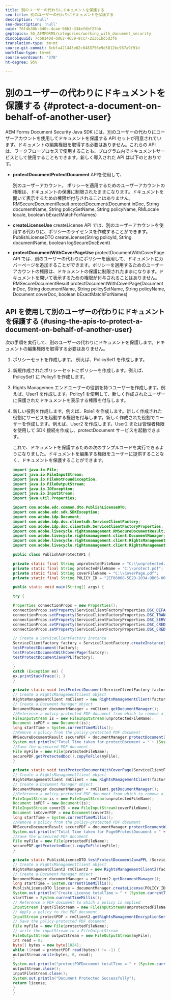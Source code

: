 ```yaml
---
title: 別のユーザーの代わりにドキュメントを保護する
seo-title: 別のユーザーの代わりにドキュメントを保護する
description: 'null'
seo-description: 'null'
uuid: 76f4b30b-6d0c-4cae-98b3-334efdbf27bb
geptopics: SG_AEMFORMS/categories/working_with_document_security
discoiquuid: 7cb8140d-dd62-4659-8cc7-21361bd5d3f6
translation-type: tm+mt
source-git-commit: 8cbfa421443e62c0483756e9d5812bc987a9f91d
workflow-type: tm+mt
source-wordcount: '370'
ht-degree: 95%

---
```



# 別のユーザーの代わりにドキュメントを保護する {#protect-a-document-on-behalf-of-another-user}

AEM Forms Document Security Java SDK には、別のユーザーの代わりにユーザーアカウントを使用してドキュメントを保護する API セットが用意されています。ドキュメントの編集権限を取得する必要はありません。これらの API は、ワークフロープロセスで使用することも、プログラム内でドキュメントサービスとして使用することもできます。新しく導入された API は以下のとおりです。

* **protectDocumentProtectDocument** APIを使用して、

   別のユーザーアカウント。 ポリシーを適用するためのユーザーアカウントの権限は、ドキュメントの保護に制限されたままになります。ドキュメントを開いて表示するための権限が付与されることはありません。RMSecureDocumentResult protectDocument(Document inDoc, String documentName, String policySetName, String policyName, RMLocale locale, boolean bExactMatchForNames)

* **createLicenseUse** createLicense API では、別のユーザーアカウントを使用する代わりに、ポリシーのライセンスを作成することができます。 PublishLicenseDTO createLicense(String policyId, String documentName, boolean logSecureDocEvent)
* **protectDocumentWithCoverPageUse** protectDocumentWithCoverPage API では、別のユーザーの代わりにポリシーを適用して、ドキュメントにカバーページを追加することができます。ポリシーを適用するためのユーザーアカウントの権限は、ドキュメントの保護に制限されたままになります。ドキュメントを開いて表示するための権限が付与されることはありません。RMSecureDocumentResult protectDocumentWithCoverPage(Document inDoc, String documentName, String policySetName, String policyName, Document coverDoc, boolean bExactMatchForNames)

## API を使用して別のユーザーの代わりにドキュメントを保護する {#using-the-apis-to-protect-a-document-on-behalf-of-another-user}

次の手順を実行して、別のユーザーの代わりにドキュメントを保護します。ドキュメントの編集権限を取得する必要はありません。

1. ポリシーセットを作成します。 例えば、PolicySet1 を作成します。
1. 新規作成されたポリシーセットにポリシーを作成します。例えば、PolicySet1 に Policy1 を作成します。
1. Rights Managemen エンドユーザーの役割を持つユーザーを作成します。例えば、User1 を作成します。Policy1 を使用して、新しく作成されたユーザーに保護されたドキュメントを表示する権限を付与します。
1. 新しい役割を作成します。例えば、Role1 を作成します。新しく作成された役割にサービスを起動する権限を付与します。新しく作成された役割でユーザーを作成します。例えば、User2 を作成します。User2 または管理者権限を使用して SDK 接続を作成し、protectDocument サービスを起動できます。

   これで、ドキュメントを保護するための次のサンプルコードを実行できるようになりました。ドキュメントを編集する権限をユーザーに提供することなく、ドキュメントを保護することができます。

   ```java
   import java.io.File;
   import java.io.FileInputStream;
   import java.io.FileNotFoundException;
   import java.io.FileOutputStream;
   import java.io.IOException;
   import java.io.InputStream;
   import java.util.Properties;
   
   import com.adobe.edc.common.dto.PublishLicenseDTO;
   import com.adobe.edc.sdk.SDKException;
   import com.adobe.idp.Document;
   import com.adobe.idp.dsc.clientsdk.ServiceClientFactory;
   import com.adobe.idp.dsc.clientsdk.ServiceClientFactoryProperties;
   import com.adobe.livecycle.rightsmanagement.RMSecureDocumentResult;
   import com.adobe.livecycle.rightsmanagement.client.DocumentManager;
   import com.adobe.livecycle.rightsmanagement.client.RightsManagementClient;
   import com.adobe.livecycle.rightsmanagement.client.RightsManagementClient2;
   
   public class PublishAsProtectAPI {
   
   private static final String unprotectedFileName = "C:\\unprotected.pdf";
   private static final String protectedFileName = "C:\\protect.pdf";
   private static final String coverFileName = "C:\\CoverPage.pdf";
   private static final String POLICY_ID = "2EF66008-5E2D-1034-9B06-00000A292C18"; 
   
   public static void main(String[] args) {
   
   try {
   
   Properties connectionProps = new Properties();
   connectionProps.setProperty(ServiceClientFactoryProperties.DSC_DEFAULT_SOAP_ENDPOINT,"http://localhost:8080");
   connectionProps.setProperty(ServiceClientFactoryProperties.DSC_TRANSPORT_PROTOCOL,ServiceClientFactoryProperties.DSC_SOAP_PROTOCOL);
   connectionProps.setProperty(ServiceClientFactoryProperties.DSC_SERVER_TYPE, "JBoss");
   connectionProps.setProperty(ServiceClientFactoryProperties.DSC_CREDENTIAL_USERNAME,"administrator");
   connectionProps.setProperty(ServiceClientFactoryProperties.DSC_CREDENTIAL_PASSWORD,"password");
   
   // Create a ServiceClientFactory instance
   ServiceClientFactory factory = ServiceClientFactory.createInstance(connectionProps);
   testProtectDocument(factory);
   testProtectDocumentWithCoverPage(factory);
   testProtectDocumentJavaPPL(factory);
   
   } 
   catch (Exception ex) {
   ex.printStackTrace(); }
   }
   
   private static void testProtectDocument(ServiceClientFactory factory) throws FileNotFoundException, SDKException {
   // Create a RightsManagementClient object
   RightsManagementClient rmClient = new RightsManagementClient(factory);
   // Create a Document Manager object
   DocumentManager documentManager = rmClient.getDocumentManager();
   //Reference a policy-protected PDF document from which to remove a policy
   FileInputStream is = new FileInputStream(unprotectedFileName);
   Document inPDF = new Document(is);
   long startTime = System.currentTimeMillis();
   //Remove a policy from the policy-protected PDF document
   RMSecureDocumentResult securePDF = documentManager.protectDocument(inPDF, "test", "newPolicySet", "latest", "DefaultDom", "administrator", null, true);
   System.out.println("Total Time taken for protectDocument = " + (System.currentTimeMillis() - startTime));
   //Save the unsecured PDF document
   File myFile = new File(protectedFileName);
   securePDF.getProtectedDoc().copyToFile(myFile);
   }
   
   private static void testProtectDocumentWithCoverPage(ServiceClientFactory factory) throws FileNotFoundException, SDKException {
   // Create a RightsManagementClient object
   RightsManagementClient rmClient = new RightsManagementClient(factory);
   // Create a Document Manager object
   DocumentManager documentManager = rmClient.getDocumentManager();
   //Reference a policy-protected PDF document from which to remove a policy
   FileInputStream is = new FileInputStream(unprotectedFileName);
   Document inPDF = new Document(is);
   FileInputStream coverIS = new FileInputStream(coverFileName);
   Document inCoverPDF = new Document(coverIS);
   long startTime = System.currentTimeMillis();
   //Remove a policy from the policy-protected PDF document
   RMSecureDocumentResult securePDF = documentManager.protectDocumentWithCoverPage(inPDF, "test", "newPolicySet", "latestPolicy", inCoverPDF, true);
   System.out.println("Total Time taken for Page0ProtectDocument = " + (System.currentTimeMillis() - startTime));
   //Save the unsecured PDF document
   File myFile = new File(protectedFileName);
   securePDF.getProtectedDoc().copyToFile(myFile);
   }
   
   private static PublishLicenseDTO testProtectDocumentJavaPPL (ServiceClientFactory factory) throws SDKException, FileNotFoundException, IOException {
   // Create a RightsManagementClient object
   RightsManagementClient2 rmClient2 = new RightsManagementClient2(factory);
   // Create a Document Manager object
   DocumentManager documentManager = rmClient2.getDocumentManager();
   long startTime = System.currentTimeMillis();
   PublishLicenseDTO license = documentManager.createLicense(POLICY_ID, "Out.pdf", true);
   System.out.println("Create License totalTime = " + (System.currentTimeMillis() - startTime));
   startTime = System.currentTimeMillis();
   // Reference a PDF document to which a policy is applied
   InputStream inputFileStream = new FileInputStream(unprotectedFileName);
   // Apply a policy to the PDF document
   InputStream protectPDF = rmClient2.getRightsManagementEncryptionService().protectDocument(inputFileStream, license);
   // Save the policy-protected PDF document
   File myFile = new File(protectedFileName);
   // write the inputStream to a FileOutputStream
   FileOutputStream outputStream = new FileOutputStream(myFile);
   int read = 0;
   byte[] bytes = new byte[1024];
   while ((read = protectPDF.read(bytes)) != -1) {
   outputStream.write(bytes, 0, read);
   }
   System.out.println("protectPDFDocument totalTime = " + (System.currentTimeMillis() - startTime));
   outputStream.close();
   inputFileStream.close();
   System.out.println("Document Protected Successfully");
   return license;
   }
   }
   ```

